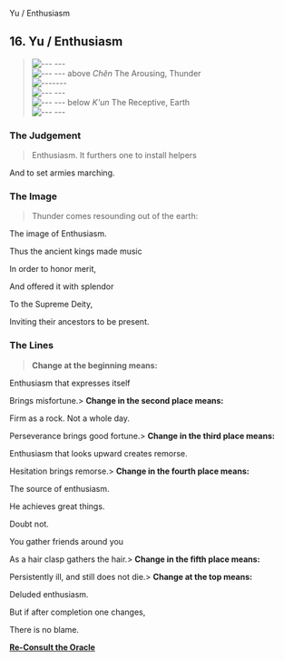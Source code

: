 Yu / Enthusiasm
## 16. Yu / Enthusiasm
> ![--- ---](../images/yinU.gif)   
> ![--- ---](../images/yinU.gif) above _Chên_ The Arousing, Thunder  
> ![-------](../images/yangU.gif)   
> ![--- ---](../images/yinU.gif)   
> ![--- ---](../images/yinU.gif) below _K'un_ The Receptive, Earth  
> ![--- ---](../images/yinU.gif)
### The Judgement
> Enthusiasm. It furthers one to install helpers  
>  And to set armies marching.
### The Image
> Thunder comes resounding out of the earth:  
>  The image of Enthusiasm.  
>  Thus the ancient kings made music  
>  In order to honor merit,  
>  And offered it with splendor  
>  To the Supreme Deity,  
>  Inviting their ancestors to be present.
### The Lines
> **Change at the beginning means:**  
>  Enthusiasm that expresses itself  
>  Brings misfortune.> **Change in the second place means:**  
>  Firm as a rock. Not a whole day.  
>  Perseverance brings good fortune.> **Change in the third place means:**  
>  Enthusiasm that looks upward creates remorse.  
>  Hesitation brings remorse.> **Change in the fourth place means:**  
>  The source of enthusiasm.  
>  He achieves great things.  
>  Doubt not.  
>  You gather friends around you  
>  As a hair clasp gathers the hair.> **Change in the fifth place means:**  
>  Persistently ill, and still does not die.> **Change at the top means:**  
>  Deluded enthusiasm.  
>  But if after completion one changes,  
>  There is no blame.

**[Re-Consult the Oracle](../index.html)**

